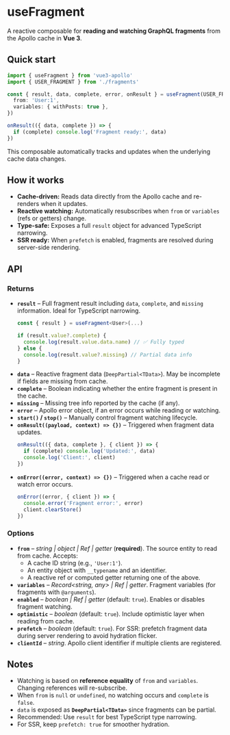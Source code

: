 # useFragment

A reactive composable for **reading and watching GraphQL fragments** from the Apollo cache in **Vue 3**.

## Quick start

```ts
import { useFragment } from 'vue3-apollo'
import { USER_FRAGMENT } from './fragments'

const { result, data, complete, error, onResult } = useFragment(USER_FRAGMENT, {
  from: 'User:1',
  variables: { withPosts: true },
})

onResult(({ data, complete }) => {
  if (complete) console.log('Fragment ready:', data)
})
```

This composable automatically tracks and updates when the underlying cache data changes.

## How it works

- **Cache-driven:** Reads data directly from the Apollo cache and re-renders when it updates.
- **Reactive watching:** Automatically resubscribes when `from` or `variables` (refs or getters) change.
- **Type-safe:** Exposes a full `result` object for advanced TypeScript narrowing.
- **SSR ready:** When `prefetch` is enabled, fragments are resolved during server-side rendering.

## API

### Returns
- **`result`** – Full fragment result including `data`, `complete`, and `missing` information. Ideal for TypeScript narrowing.
  ```ts
  const { result } = useFragment<User>(...)

  if (result.value?.complete) {
    console.log(result.value.data.name) // ✅ Fully typed
  } else {
    console.log(result.value?.missing) // Partial data info
  }
  ```
- **`data`** – Reactive fragment data (`DeepPartial<TData>`). May be incomplete if fields are missing from cache.
- **`complete`** – Boolean indicating whether the entire fragment is present in the cache.
- **`missing`** – Missing tree info reported by the cache (if any).
- **`error`** – Apollo error object, if an error occurs while reading or watching.
- **`start()` / `stop()`** – Manually control fragment watching lifecycle.
- **`onResult((payload, context) => {})`** – Triggered when fragment data updates.
  ```ts
  onResult(({ data, complete }, { client }) => {
    if (complete) console.log('Updated:', data)
    console.log('Client:', client)
  })
  ```
- **`onError((error, context) => {})`** – Triggered when a cache read or watch error occurs.
  ```ts
  onError((error, { client }) => {
    console.error('Fragment error:', error)
    client.clearStore()
  })
  ```

### Options
- **`from`** – *string | object | Ref | getter* (**required**). The source entity to read from cache. Accepts:
  - A cache ID string (e.g., `'User:1'`).
  - An entity object with `__typename` and an identifier.
  - A reactive ref or computed getter returning one of the above.
- **`variables`** – *Record<string, any> | Ref | getter*. Fragment variables (for fragments with `@arguments`).
- **`enabled`** – *boolean | Ref | getter* (default: `true`). Enables or disables fragment watching.
- **`optimistic`** – *boolean* (default: `true`). Include optimistic layer when reading from cache.
- **`prefetch`** – *boolean* (default: `true`). For SSR: prefetch fragment data during server rendering to avoid hydration flicker.
- **`clientId`** – *string*. Apollo client identifier if multiple clients are registered.

## Notes
- Watching is based on **reference equality** of `from` and `variables`. Changing references will re-subscribe.
- When `from` is `null` or `undefined`, no watching occurs and `complete` is `false`.
- `data` is exposed as **`DeepPartial<TData>`** since fragments can be partial.
- Recommended: Use `result` for best TypeScript type narrowing.
- For SSR, keep `prefetch: true` for smoother hydration.

